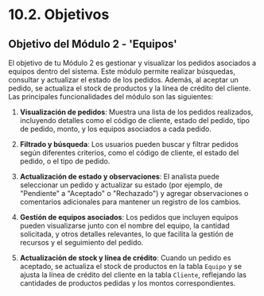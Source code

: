 # 10.2. Objetivos

## Objetivo del Módulo 2 - 'Equipos'

El objetivo de tu Módulo 2 es gestionar y visualizar los pedidos asociados a equipos dentro del sistema. Este módulo permite realizar búsquedas, consultar y actualizar el estado de los pedidos. Además, al aceptar un pedido, se actualiza el stock de productos y la línea de crédito del cliente. Las principales funcionalidades del módulo son las siguientes:

1. **Visualización de pedidos**: Muestra una lista de los pedidos realizados, incluyendo detalles como el código de cliente, estado del pedido, tipo de pedido, monto, y los equipos asociados a cada pedido.

2. **Filtrado y búsqueda**: Los usuarios pueden buscar y filtrar pedidos según diferentes criterios, como el código de cliente, el estado del pedido, o el tipo de pedido.

3. **Actualización de estado y observaciones**: El analista puede seleccionar un pedido y actualizar su estado (por ejemplo, de "Pendiente" a "Aceptado" o "Rechazado") y agregar observaciones o comentarios adicionales para mantener un registro de los cambios.

4. **Gestión de equipos asociados**: Los pedidos que incluyen equipos pueden visualizarse junto con el nombre del equipo, la cantidad solicitada, y otros detalles relevantes, lo que facilita la gestión de recursos y el seguimiento del pedido.

5. **Actualización de stock y línea de crédito**: Cuando un pedido es aceptado, se actualiza el stock de productos en la tabla `Equipo` y se ajusta la línea de crédito del cliente en la tabla `Cliente`, reflejando las cantidades de productos pedidas y los montos correspondientes.